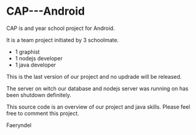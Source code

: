 # CAP---Android

CAP is and year school project for Android.

It is a team project initiated by 3 schoolmate.
- 1 graphist
- 1 nodejs developer
- 1 java developer

This is the last version of our project and no updrade will be released.

The server on witch our database and nodejs server was running on has been shutdown definitely.

This source code is an overview of our project and java skills.
Please feel free to comment this project.

Faeryndel
